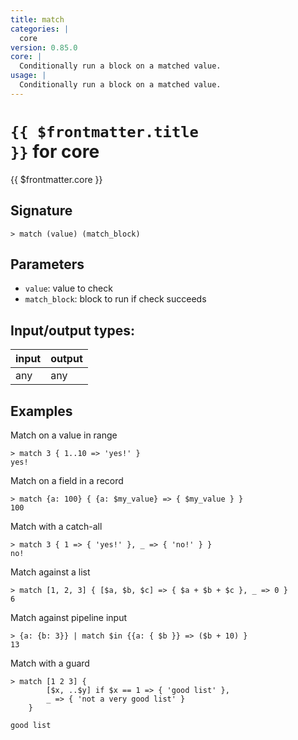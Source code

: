 ```yaml
---
title: match
categories: |
  core
version: 0.85.0
core: |
  Conditionally run a block on a matched value.
usage: |
  Conditionally run a block on a matched value.
---
```

<!-- This file is automatically generated. Please edit the command in https://github.com/nushell/nushell instead. -->

# <code>{{ $frontmatter.title }}</code> for core

<div class='command-title'>{{ $frontmatter.core }}</div>

## Signature

```> match (value) (match_block)```

## Parameters

 -  `value`: value to check
 -  `match_block`: block to run if check succeeds


## Input/output types:

| input | output |
| ----- | ------ |
| any   | any    |

## Examples

Match on a value in range
```shell
> match 3 { 1..10 => 'yes!' }
yes!
```

Match on a field in a record
```shell
> match {a: 100} { {a: $my_value} => { $my_value } }
100
```

Match with a catch-all
```shell
> match 3 { 1 => { 'yes!' }, _ => { 'no!' } }
no!
```

Match against a list
```shell
> match [1, 2, 3] { [$a, $b, $c] => { $a + $b + $c }, _ => 0 }
6
```

Match against pipeline input
```shell
> {a: {b: 3}} | match $in {{a: { $b }} => ($b + 10) }
13
```

Match with a guard
```shell
> match [1 2 3] {
        [$x, ..$y] if $x == 1 => { 'good list' },
        _ => { 'not a very good list' }
    }

good list
```
